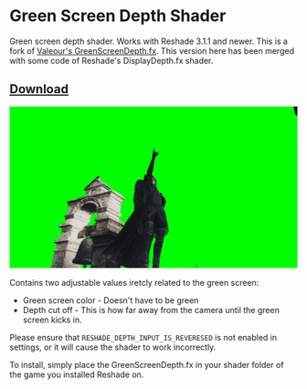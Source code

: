 # Green Screen Depth Shader

Green screen depth shader. Works with Reshade 3.1.1 and newer. This is a fork of [Valeour's GreenScreenDepth.fx](https://github.com/Valeour/green-screen-depth). This version here has been merged with some code of Reshade's DisplayDepth.fx shader.

## [Download](https://github.com/orm-fux/green-screen-depth/releases/download/v1.0/reshade-greenscreen.zip)

![Dark Souls 3 Example](https://raw.githubusercontent.com/orm-fux/green-screen-depth/master/green-screen-sample.png)


Contains two adjustable values iretcly related to the green screen:
- Green screen color - Doesn't have to be green
- Depth cut off - This is how far away from the camera until the green screen kicks in.

Please ensure that ```RESHADE_DEPTH_INPUT_IS_REVERESED``` is not enabled in settings, or it will cause the shader to work incorrectly.

To install, simply place the GreenScreenDepth.fx in your shader folder of the game you installed Reshade on.
